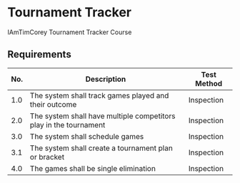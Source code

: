 # Tournament Tracker
IAmTimCorey Tournament Tracker Course


## Requirements 

No.     | Description | Test Method
---------|--------|------
1.0 | The system shall track games played and their outcome | Inspection
2.0 | The system shall have multiple competitors play in the tournament | Inspection
3.0 | The system shall schedule games | Inspection
3.1 | The system shall create a tournament plan or bracket | Inspection
4.0 | The games shall be single elimination | Inspection 


